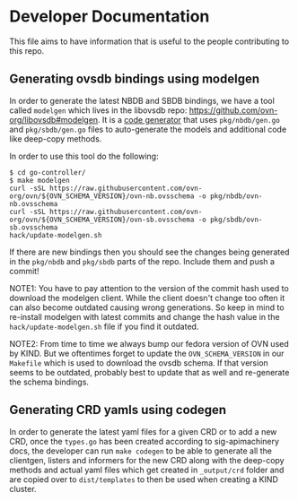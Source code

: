 # Developer Documentation

This file aims to have information that is useful to the people contributing to this repo.

## Generating ovsdb bindings using modelgen

In order to generate the latest NBDB and SBDB bindings, we have a tool called `modelgen`
which lives in the libovsdb repo: https://github.com/ovn-org/libovsdb#modelgen. It is a
[code generator](https://go.dev/blog/generate) that uses `pkg/nbdb/gen.go` and `pkg/sbdb/gen.go`
files to auto-generate the models and additional code like deep-copy methods.

In order to use this tool do the following:
```
$ cd go-controller/
$ make modelgen
curl -sSL https://raw.githubusercontent.com/ovn-org/ovn/${OVN_SCHEMA_VERSION}/ovn-nb.ovsschema -o pkg/nbdb/ovn-nb.ovsschema
curl -sSL https://raw.githubusercontent.com/ovn-org/ovn/${OVN_SCHEMA_VERSION}/ovn-sb.ovsschema -o pkg/sbdb/ovn-sb.ovsschema
hack/update-modelgen.sh
```

If there are new bindings then you should see the changes being generated in the `pkg/nbdb` and
`pkg/sbdb` parts of the repo. Include them and push a commit!

NOTE1: You have to pay attention to the version of the commit hash used to download the modelgen
client. While the client doesn't change too often it can also become outdated causing wrong
generations. So keep in mind to re-install modelgen with latest commits and change the hash
value in the `hack/update-modelgen.sh` file if you find it outdated.

NOTE2: From time to time we always bump our fedora version of OVN used by KIND. But we oftentimes
forget to update the `OVN_SCHEMA_VERSION` in our `Makefile` which is used to download the ovsdb schema.
If that version seems to be outdated, probably best to update that as well and re-generate the schema
bindings.

## Generating CRD yamls using codegen

In order to generate the latest yaml files for a given CRD or to add a new CRD, once
the `types.go` has been created according to sig-apimachinery docs, the developer can run
`make codegen` to be able to generate all the clientgen, listers and informers for the new
CRD along with the deep-copy methods and actual yaml files which get created in `_output/crd`
folder and are copied over to `dist/templates` to then be used when creating a KIND cluster.
